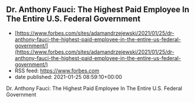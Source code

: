 ## Dr. Anthony Fauci: The Highest Paid Employee In The Entire U.S. Federal Government
 - [https://www.forbes.com/sites/adamandrzejewski/2021/01/25/dr-anthony-fauci-the-highest-paid-employee-in-the-entire-us-federal-government/](https://www.forbes.com/sites/adamandrzejewski/2021/01/25/dr-anthony-fauci-the-highest-paid-employee-in-the-entire-us-federal-government/)
 - RSS feed: https://www.forbes.com
 - date published: 2021-01-25 08:59:10+00:00

Dr. Anthony Fauci: The Highest Paid Employee In The Entire U.S. Federal Government

